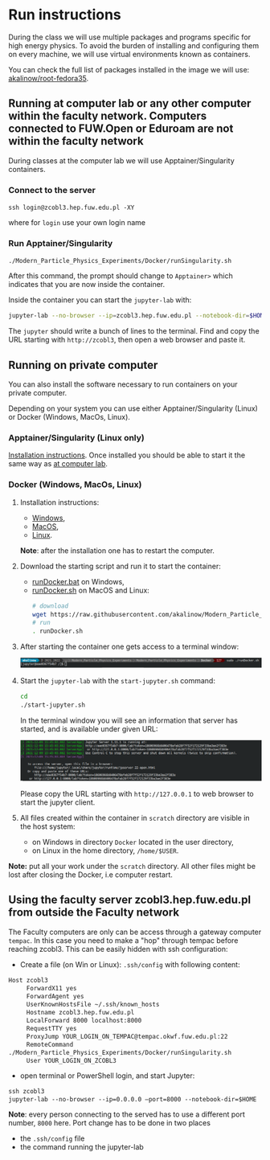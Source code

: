 # Run instructions

During the class we will use multiple packages and programs specific for high energy physics. To avoid the burden of installing and configuring them on every machine, we will use virtual environments known as containers. 

You can check the full list of packages installed in the image we will use: [akalinow/root-fedora35](https://hub.docker.com/r/akalinow/root-fedora35).

## Running at computer lab or any other computer **within** the faculty network. Computers connected to FUW.Open or Eduroam are **not** within the faculty network

During classes at the computer lab we will use Apptainer/Singularity containers. 

### Connect to the server 

```
ssh login@zcobl3.hep.fuw.edu.pl -XY
```

where for `login` use your own login name

### Run Apptainer/Singularity

```
./Modern_Particle_Physics_Experiments/Docker/runSingularity.sh
```

After this command, the prompt should change to `Apptainer>` which indicates that you are now inside the container.

Inside the container you can start the `jupyter-lab` with:

``` sh
jupyter-lab --no-browser --ip=zcobl3.hep.fuw.edu.pl --notebook-dir=$HOME
```

The `jupyter` should write a bunch of lines to the terminal. Find and copy the URL starting with `http://zcobl3`, then open a web browser and paste it.

## Running on private computer

You can also install the software necessary to run containers on your private computer.

Depending on your system you can use either Apptainer/Singularity (Linux) or Docker (Windows, MacOs, Linux).

### Apptainer/Singularity (Linux only)

[Installation instructions](https://apptainer.org/user-docs/master/quick_start.html). Once installed you should be able to start it the same way as [at computer lab](#run-apptainersingularity).

### Docker (Windows, MacOs, Linux)

1. Installation instructions:

    - [Windows](https://docs.docker.com/docker-for-windows/),
    - [MacOS](https://docs.docker.com/docker-for-mac/install/),
    - [Linux](https://docs.docker.com/install/linux/docker-ce/fedora/).
    
    **Note**: after the installation one has to restart the computer.

2. Download the starting script and run it to start the container:
    - [runDocker.bat](runDocker.bat) on Windows,
    - [runDocker.sh](runDocker.sh) on MacOS and Linux:
        ```sh
        # download
        wget https://raw.githubusercontent.com/akalinow/Modern_Particle_Physics_Experiments/2022_2023/Docker/runDocker.sh
        # run
        . runDocker.sh
        ```

3. After starting the container one gets access to a terminal window:

    ![terminal_1.png](terminal_1.png)

4. Start the `jupyter-lab` with the `start-jupyter.sh` command:

    ```sh
    cd
    ./start-jupyter.sh
    ```

    In the terminal window you will see an information that server has started, and is available under given URL:

    ![terminal_3.png](terminal_3.png)

    Please copy the URL starting with `http://127.0.0.1` to web browser to start the jupyter client.

5. All files created within the container in `scratch` directory are visible in the host system:
    - on Windows in directory `Docker` located in the user directory,
    - on Linux in the home directory, `/home/$USER`.
    
 **Note:** put all your work under the `scratch` directory. All other files might be lost after closing the Docker, i.e computer restart.
 
 
 ## Using the faculty server zcobl3.hep.fuw.edu.pl from outside the Faculty network

The Faculty computers are only can be access through a gateway computer ```tempac```. In this case you need to make a "hop" through tempac before reaching zcobl3. This can be easily hidden with ssh configuration:

* Create a file (on Win or Linux): ```.ssh/config``` with following content: 

```Shell
Host zcobl3
     ForwardX11 yes
     ForwardAgent yes
     UserKnownHostsFile ~/.ssh/known_hosts
     Hostname zcobl3.hep.fuw.edu.pl
     LocalForward 8000 localhost:8000
     RequestTTY yes
     ProxyJump YOUR_LOGIN_ON_TEMPAC@tempac.okwf.fuw.edu.pl:22
     RemoteCommand ./Modern_Particle_Physics_Experiments/Docker/runSingularity.sh
     User YOUR_LOGIN_ON_ZCOBL3
```
* open terminal or PowerShell login, and start Jupyter:

```Shell
ssh zcobl3
jupyter-lab --no-browser --ip=0.0.0.0 –port=8000 --notebook-dir=$HOME
```

**Note**: every person connecting to the served has to use a different port number, ```8000``` here. Port change has to be done in two places
* the ```.ssh/config``` file
* the command running the jupyter-lab



